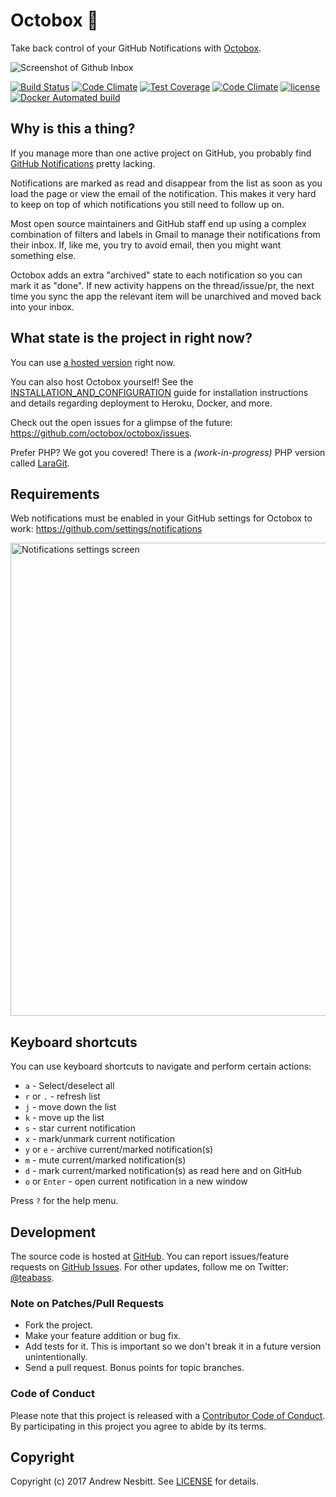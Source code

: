 # Octobox &#128238;

Take back control of your GitHub Notifications with [Octobox]( https://octobox.io).

![Screenshot of Github Inbox](https://cloud.githubusercontent.com/assets/1060/21510049/16ad341c-cc87-11e6-9a83-86c6be94535f.png)

[![Build Status](https://travis-ci.org/octobox/octobox.svg?branch=master)](https://travis-ci.org/octobox/octobox)
[![Code Climate](https://img.shields.io/codeclimate/github/octobox/octobox.svg?style=flat)](https://codeclimate.com/github/octobox/octobox)
[![Test Coverage](https://img.shields.io/codeclimate/coverage/github/octobox/octobox.svg?style=flat)](https://codeclimate.com/github/octobox/octobox)
[![Code Climate](https://img.shields.io/codeclimate/issues/github/octobox/octobox.svg)](https://codeclimate.com/github/octobox/octobox/issues)
[![license](https://img.shields.io/github/license/octobox/octobox.svg)](https://github.com/octobox/octobox/blob/master/LICENSE.txt)
[![Docker Automated build](https://img.shields.io/docker/automated/octoboxio/octobox.svg)](https://hub.docker.com/r/octoboxio/octobox/)

## Why is this a thing?

If you manage more than one active project on GitHub, you probably find [GitHub Notifications](https://github.com/notifications) pretty lacking.

Notifications are marked as read and disappear from the list as soon as you load the page or view the email of the notification. This makes it very hard to keep on top of which notifications you still need to follow up on.

Most open source maintainers and GitHub staff end up using a complex combination of filters and labels in Gmail to manage their notifications from their inbox. If, like me, you try to avoid email, then you might want something else.

Octobox adds an extra "archived" state to each notification so you can mark it as "done". If new activity happens on the thread/issue/pr, the next time you sync the app the relevant item will be unarchived and moved back into your inbox.

## What state is the project in right now?

You can use [a hosted version](https://octobox.io) right now.

You can also host Octobox yourself! See the [INSTALLATION_AND_CONFIGURATION](https://github.com/octobox/octobox/blob/master/INSTALLATION_AND_CONFIGURATION.md)
guide for installation instructions and details regarding deployment to Heroku, Docker, and more.

Check out the open issues for a glimpse of the future: https://github.com/octobox/octobox/issues.

Prefer PHP? We got you covered! There is a *(work-in-progress)* PHP version called [LaraGit](https://github.com/m1guelpf/laragit).

## Requirements

Web notifications must be enabled in your GitHub settings for Octobox to work: https://github.com/settings/notifications

<img width="757" alt="Notifications settings screen" src="https://cloud.githubusercontent.com/assets/1060/21509954/3a01794c-cc86-11e6-9bbc-9b33b55f85d1.png">

## Keyboard shortcuts

You can use keyboard shortcuts to navigate and perform certain actions:

 - `a` - Select/deselect all
 - `r` or `.` - refresh list
 - `j` - move down the list
 - `k` - move up the list
 - `s` - star current notification
 - `x` - mark/unmark current notification
 - `y` or `e` - archive current/marked notification(s)
 - `m` - mute current/marked notification(s)
 - `d` - mark current/marked notification(s) as read here and on GitHub
 - `o` or `Enter` - open current notification in a new window

Press `?` for the help menu.

## Development

The source code is hosted at [GitHub](https://github.com/octobox/octobox).
You can report issues/feature requests on [GitHub Issues](https://github.com/octobox/octobox/issues).
For other updates, follow me on Twitter: [@teabass](https://twitter.com/teabass).

### Note on Patches/Pull Requests

 * Fork the project.
 * Make your feature addition or bug fix.
 * Add tests for it. This is important so we don't break it in a future version unintentionally.
 * Send a pull request. Bonus points for topic branches.

### Code of Conduct

Please note that this project is released with a [Contributor Code of Conduct](CODE_OF_CONDUCT.md). By participating in this project you agree to abide by its terms.

## Copyright

Copyright (c) 2017 Andrew Nesbitt. See [LICENSE](https://github.com/octobox/octobox/blob/master/LICENSE.txt) for details.
